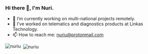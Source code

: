 ### Hi there 👋, I'm Nuri.
- 🔭 I’m currently working on multi-national projects remotely.
- 🔭 I’ve worked on telematics and diagnostics products at Linkas Technology.
- 📫 How to reach me: nuriu@protonmail.com

<p><img align="left" src="https://github-readme-stats.vercel.app/api?username=nuriu&show_icons=true" alt="nuriu" /></p>

<p>&nbsp;<img align="center" src="https://github-readme-stats.vercel.app/api/top-langs/?username=nuriu&layout=compact&hide=html" alt="nuriu" /></p>
